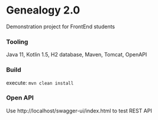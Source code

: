# Genealogy 2.0
Demonstration project for FrontEnd students

### Tooling
Java 11, Kotlin 1.5, H2 database, Maven, Tomcat, OpenAPI

### Build
execute: `mvn clean install`

### Open API
Use http://localhost/swagger-ui/index.html to test REST API

